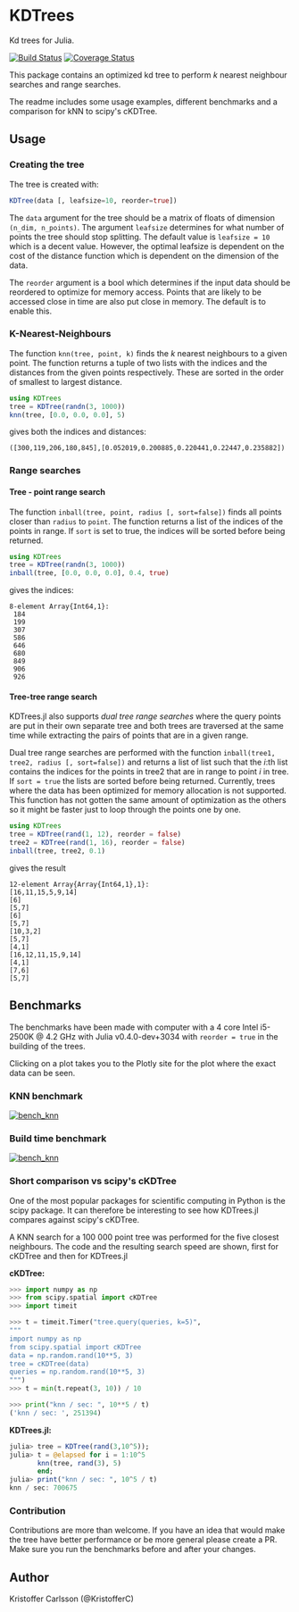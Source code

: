 # KDTrees

Kd trees for Julia.

[![Build Status](https://travis-ci.org/JuliaGeometry/KDTrees.jl.svg?branch=master)](https://travis-ci.org/JuliaGeometry/KDTrees.jl) [![Coverage Status](https://coveralls.io/repos/KristofferC/KDTrees.jl/badge.svg)](https://coveralls.io/r/KristofferC/KDTrees.jl)

This package contains an optimized kd tree to perform *k* nearest neighbour searches and range searches.

The readme includes some usage examples, different benchmarks and a comparison for kNN to scipy's cKDTree.

## Usage

### Creating the tree

The tree is created with:
```julia
KDTree(data [, leafsize=10, reorder=true])
```
The `data` argument for the tree should be a matrix of floats of dimension `(n_dim, n_points)`. The argument `leafsize` determines for what number of points the tree should stop splitting. The default value is `leafsize = 10` which is a decent value. However, the optimal leafsize is dependent on the cost of the
distance function which is dependent on the dimension of the data.

The `reorder` argument is a bool which determines if the input data should
be reordered to optimize for memory access. Points that are likely to be accessed close in time are also put close in memory. The default is to enable this.

### K-Nearest-Neighbours

The function `knn(tree, point, k)` finds the *k* nearest neighbours to a given point. The function returns a tuple of two lists with the indices and the distances from the given points respectively. These are sorted in the order of smallest to largest distance.

```julia
using KDTrees
tree = KDTree(randn(3, 1000))
knn(tree, [0.0, 0.0, 0.0], 5)
```
gives both the indices and distances:
```
([300,119,206,180,845],[0.052019,0.200885,0.220441,0.22447,0.235882])
```

### Range searches

#### Tree - point range search

The function `inball(tree, point, radius [, sort=false])` finds all points closer than `radius` to `point`. The function
returns a list of the indices of the points in range. If `sort` is set to true, the indices will be sorted before being returned.

```julia
using KDTrees
tree = KDTree(randn(3, 1000))
inball(tree, [0.0, 0.0, 0.0], 0.4, true)
```
gives the indices:
```
8-element Array{Int64,1}:
 184
 199
 307
 586
 646
 680
 849
 906
 926
```

#### Tree-tree range search

KDTrees.jl also supports *dual tree range searches* where the query points are
put in their own separate tree and both trees are traversed at the same time
while extracting the pairs of points that are in a given range.

Dual tree range searches are performed with the function `inball(tree1, tree2, radius [, sort=false])` 
and returns a list of list such that the *i*:th list contains the indices for the 
points in tree2 that are in range to point *i* in tree.
If `sort = true` the lists are sorted before being returned. Currently, trees where the 
data has been optimized for memory allocation is not supported. This function has not 
gotten the same amount of optimization as the others so it might be faster just to 
loop through the points one by one.

```julia
using KDTrees
tree = KDTree(rand(1, 12), reorder = false)
tree2 = KDTree(rand(1, 16), reorder = false)
inball(tree, tree2, 0.1)
```

gives the result
```
12-element Array{Array{Int64,1},1}:
[16,11,15,5,9,14]
[6]
[5,7]
[6]
[5,7]
[10,3,2]
[5,7]
[4,1]
[16,12,11,15,9,14]
[4,1]
[7,6]
[5,7]
```

## Benchmarks

The benchmarks have been made with computer with a 4 core Intel i5-2500K @ 4.2 
GHz with Julia v0.4.0-dev+3034 with `reorder = true` in the building of the trees.

Clicking on a plot takes you to the Plotly site for the plot where the exact 
data can be seen.

### KNN benchmark

[![bench_knn](https://plot.ly/~kcarlsson89/397.png)](https://plot.ly/~kcarlsson89/397/)

### Build time benchmark

[![bench_knn](https://plot.ly/~kcarlsson89/413.png)](https://plot.ly/~kcarlsson89/413/)

### Short comparison vs scipy's cKDTree

One of the most popular packages for scientific computing in Python
is the scipy package. It can therefore be interesting to see how
KDTrees.jl compares against scipy's cKDTree.

A KNN search for a 100 000 point tree was performed for the five closest 
neighbours. The code and the resulting search speed are shown, first for
cKDTree and then for KDTrees.jl

**cKDTree:**

```python
>>> import numpy as np
>>> from scipy.spatial import cKDTree
>>> import timeit

>>> t = timeit.Timer("tree.query(queries, k=5)",
"""
import numpy as np
from scipy.spatial import cKDTree
data = np.random.rand(10**5, 3)
tree = cKDTree(data)
queries = np.random.rand(10**5, 3)
""")
>>> t = min(t.repeat(3, 10)) / 10

>>> print("knn / sec: ", 10**5 / t)
('knn / sec: ', 251394)
```

**KDTrees.jl:**
```julia
julia> tree = KDTree(rand(3,10^5));
julia> t = @elapsed for i = 1:10^5
       knn(tree, rand(3), 5)
       end;
julia> print("knn / sec: ", 10^5 / t)
knn / sec: 700675
```

### Contribution

Contributions are more than welcome. If you have an idea that would make the
tree have better performance or be more general please create a PR. Make
sure you run the benchmarks before and after your changes.


## Author
Kristoffer Carlsson (@KristofferC)
